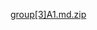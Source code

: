 [group[3]A1.md.zip](https://github.com/rohayanti/Artificial-Intelligent/files/13222832/group.3.A1.md.zip)
